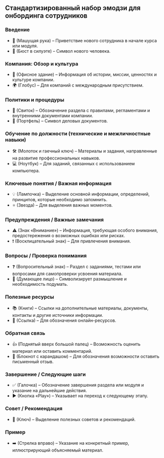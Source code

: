 ## Стандартизированный набор эмодзи для онбординга сотрудников

### Введение
- 👋 (Машущая рука) – Приветствие нового сотрудника в начале курса или модуля.
- 👤 (Бюст в силуэте) – Символ нового человека.

### Компания: Обзор и культура
- 🏢 (Офисное здание) – Информация об истории, миссии, ценностях и культуре компании.
- 🌍 (Глобус) – Для компаний с международным присутствием.

### Политики и процедуры
- 📜 (Свиток) – Обозначение раздела с правилами, регламентами и внутренними документами компании.
- 💼 (Портфель) – Символ деловых документов.

### Обучение по должности (технические и межличностные навыки)
- 🛠️ (Молоток и гаечный ключ) – Материалы и задания, направленные на развитие профессиональных навыков.
- 💻 (Ноутбук) – Для заданий, связанных с использованием компьютера.

### Ключевые понятия / Важная информация
- 💡 (Лампочка) – Выделение основной информации, определений, принципов, которые необходимо запомнить.
- ⭐ (Звезда) – Для выделения важных моментов.

### Предупреждения / Важные замечания
- ⚠️ (Знак «Внимание») – Информация, требующая особого внимания, предостережения о возможных ошибках или рисках.
- ❗ (Восклицательный знак) – Для привлечения внимания.

### Вопросы / Проверка понимания
- ❓ (Вопросительный знак) – Раздел с заданиями, тестами или вопросами для самопроверки усвоения материала.
- 🤔 (Думающее лицо) – Символизирует размышление и необходимость подумать.

### Полезные ресурсы
- 📚 (Книги) – Ссылки на дополнительные материалы, документы, контакты и другие источники информации.
- 🔗 (Ссылка) – Для обозначения онлайн-ресурсов.

### Обратная связь
- 👍 (Поднятый вверх большой палец) – Возможность оценить материал или оставить комментарий.
- 📝 (Блокнот с карандашом) – Для обозначения возможности оставить письменный отзыв.

### Завершение / Следующие шаги
- ✅ (Галочка) – Обозначение завершения раздела или модуля и указание на дальнейшие действия.
- ▶️ (Кнопка «Play») – Указывает на переход к следующему этапу.

### Совет / Рекомендация
- 🔑 (Ключ) – Выделение полезных советов и рекомендаций.

### Пример
- ➡️ (Стрелка вправо) – Указание на конкретный пример, иллюстрирующий объясняемый материал.